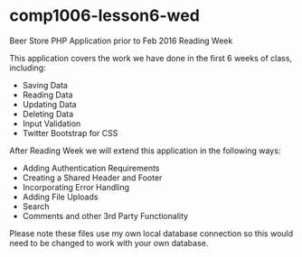 # comp1006-lesson6-wed
Beer Store PHP Application prior to Feb 2016 Reading Week

This application covers the work we have done in the first 6 weeks of class, including:

- Saving Data
- Reading Data
- Updating Data
- Deleting Data
- Input Validation
- Twitter Bootstrap for CSS

After Reading Week we will extend this application in the following ways:

- Adding Authentication Requirements
- Creating a Shared Header and Footer
- Incorporating Error Handling
- Adding File Uploads
- Search
- Comments and other 3rd Party Functionality

Please note these files use my own local database connection so this would need to be changed to work with your own database.
